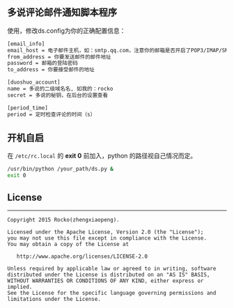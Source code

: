 ## 多说评论邮件通知脚本程序

使用，修改ds.config为你的正确配置信息：  

``` bash
[email_info]
email_host = 电子邮件主机，如：smtp.qq.com，注意你的邮箱是否开启了POP3/IMAP/SMTP/Exchange/CardDAV/CalDAV服务
from_address = 你要发送邮件的邮件地址
password = 邮箱的登陆密码
to_address = 你要接受邮件的地址

[duoshuo_account]
name = 多说的二级域名名, 如我的：rocko
secret = 多说的秘钥，在后台的设置查看

[period_time]
period = 定时检查评论的时间（s）
```
   
## 开机自启

在 `/etc/rc.local` 的 **exit 0** 前加入，python 的路径视自己情况而定。
``` bash
/usr/bin/python /your_path/ds.py &
exit 0

```

   
## License

-------

```
Copyright 2015 Rocko(zhengxiaopeng).

Licensed under the Apache License, Version 2.0 (the "License");
you may not use this file except in compliance with the License.
You may obtain a copy of the License at

   http://www.apache.org/licenses/LICENSE-2.0

Unless required by applicable law or agreed to in writing, software
distributed under the License is distributed on an "AS IS" BASIS,
WITHOUT WARRANTIES OR CONDITIONS OF ANY KIND, either express or implied.
See the License for the specific language governing permissions and
limitations under the License.
```
